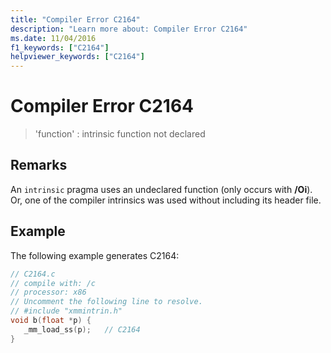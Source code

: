 ```yaml
---
title: "Compiler Error C2164"
description: "Learn more about: Compiler Error C2164"
ms.date: 11/04/2016
f1_keywords: ["C2164"]
helpviewer_keywords: ["C2164"]
---
```

# Compiler Error C2164

> 'function' : intrinsic function not declared

## Remarks

An `intrinsic` pragma uses an undeclared function (only occurs with **/Oi**). Or, one of the compiler intrinsics was used without including its header file.

## Example

The following example generates C2164:

```c
// C2164.c
// compile with: /c
// processor: x86
// Uncomment the following line to resolve.
// #include "xmmintrin.h"
void b(float *p) {
   _mm_load_ss(p);   // C2164
}
```
